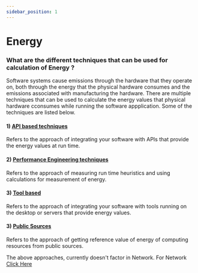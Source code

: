 ```yaml
---
sidebar_position: 1
---
```


# Energy

### What are the different techniques that can be used for calculation of Energy ?

Software systems cause emissions through the hardware that they operate on, both through the energy that the physical hardware consumes and the emissions associated with manufacturing the hardware. There are multiple techniques that can be used to calculate the energy values that physical hardware cconsumes while running
the software appplication. Some of the techniques are listed below. 

#### 1) [ API based techniques ](APIBased.md)
 Refers to the approach of integrating your software with APIs that provide the energy values at run time. 
#### 2) [ Performance Engineering techniques ](PerformanceEngineeringBased.md) 
 Refers to the approach of measuring run time heuristics and using calculations for measurement of energy.
#### 3) [ Tool based  ](Toolbased.md)
 Refers to the approach of integrating your software with tools running on the desktop or servers that provide energy values. 
#### 3) [ Public Sources  ](PublicSources.md)
 Refers to the approach of getting reference value of energy of computing resources from public sources.


The above approaches, currently doesn't factor in Network. For Network [ Click Here ](NetworkEnergy.md)